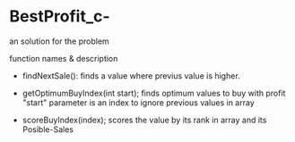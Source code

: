 # BestProfit_c-
an solution for the problem

function names & description

- findNextSale():
finds a value where previus value is higher.

- getOptimumBuyIndex(int start);
finds optimum values to buy with profit
"start" parameter is an index to ignore previous values in array

- scoreBuyIndex(index);
scores the value by its rank in array and its Posible-Sales

